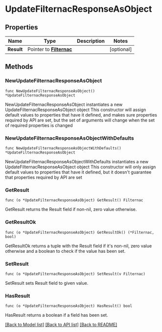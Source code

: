 # UpdateFilternacResponseAsObject

## Properties

Name | Type | Description | Notes
------------ | ------------- | ------------- | -------------
**Result** | Pointer to [**Filternac**](Filternac.md) |  | [optional] 

## Methods

### NewUpdateFilternacResponseAsObject

`func NewUpdateFilternacResponseAsObject() *UpdateFilternacResponseAsObject`

NewUpdateFilternacResponseAsObject instantiates a new UpdateFilternacResponseAsObject object
This constructor will assign default values to properties that have it defined,
and makes sure properties required by API are set, but the set of arguments
will change when the set of required properties is changed

### NewUpdateFilternacResponseAsObjectWithDefaults

`func NewUpdateFilternacResponseAsObjectWithDefaults() *UpdateFilternacResponseAsObject`

NewUpdateFilternacResponseAsObjectWithDefaults instantiates a new UpdateFilternacResponseAsObject object
This constructor will only assign default values to properties that have it defined,
but it doesn't guarantee that properties required by API are set

### GetResult

`func (o *UpdateFilternacResponseAsObject) GetResult() Filternac`

GetResult returns the Result field if non-nil, zero value otherwise.

### GetResultOk

`func (o *UpdateFilternacResponseAsObject) GetResultOk() (*Filternac, bool)`

GetResultOk returns a tuple with the Result field if it's non-nil, zero value otherwise
and a boolean to check if the value has been set.

### SetResult

`func (o *UpdateFilternacResponseAsObject) SetResult(v Filternac)`

SetResult sets Result field to given value.

### HasResult

`func (o *UpdateFilternacResponseAsObject) HasResult() bool`

HasResult returns a boolean if a field has been set.


[[Back to Model list]](../README.md#documentation-for-models) [[Back to API list]](../README.md#documentation-for-api-endpoints) [[Back to README]](../README.md)


